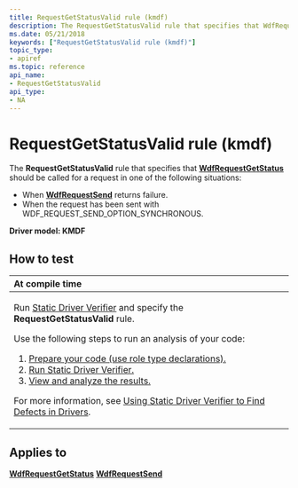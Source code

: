 ```yaml
---
title: RequestGetStatusValid rule (kmdf)
description: The RequestGetStatusValid rule that specifies that WdfRequestGetStatus should be called for a request in one of the following situations When WdfRequestSend returns failure.When the request has been sent with WDF\_REQUEST\_SEND\_OPTION\_SYNCHRONOUS.
ms.date: 05/21/2018
keywords: ["RequestGetStatusValid rule (kmdf)"]
topic_type:
- apiref
ms.topic: reference
api_name:
- RequestGetStatusValid
api_type:
- NA
---
```


# RequestGetStatusValid rule (kmdf)


The **RequestGetStatusValid** rule that specifies that [**WdfRequestGetStatus**](/windows-hardware/drivers/ddi/wdfrequest/nf-wdfrequest-wdfrequestgetstatus) should be called for a request in one of the following situations:

-   When [**WdfRequestSend**](/windows-hardware/drivers/ddi/wdfrequest/nf-wdfrequest-wdfrequestsend) returns failure.
-   When the request has been sent with WDF\_REQUEST\_SEND\_OPTION\_SYNCHRONOUS.

**Driver model: KMDF**

## How to test

<table>
<colgroup>
<col width="100%" />
</colgroup>
<thead>
<tr class="header">
<th align="left">At compile time</th>
</tr>
</thead>
<tbody>
<tr class="odd">
<td align="left"><p>Run <a href="/windows-hardware/drivers/devtest/static-driver-verifier" data-raw-source="[Static Driver Verifier](./static-driver-verifier.md)">Static Driver Verifier</a> and specify the <strong>RequestGetStatusValid</strong> rule.</p>
Use the following steps to run an analysis of your code:
<ol>
<li><a href="/windows-hardware/drivers/devtest/using-static-driver-verifier-to-find-defects-in-drivers#preparing-your-source-code" data-raw-source="[Prepare your code (use role type declarations).](./using-static-driver-verifier-to-find-defects-in-drivers.md#preparing-your-source-code)">Prepare your code (use role type declarations).</a></li>
<li><a href="/windows-hardware/drivers/devtest/using-static-driver-verifier-to-find-defects-in-drivers#running-static-driver-verifier" data-raw-source="[Run Static Driver Verifier.](./using-static-driver-verifier-to-find-defects-in-drivers.md#running-static-driver-verifier)">Run Static Driver Verifier.</a></li>
<li><a href="/windows-hardware/drivers/devtest/using-static-driver-verifier-to-find-defects-in-drivers#viewing-and-analyzing-the-results" data-raw-source="[View and analyze the results.](./using-static-driver-verifier-to-find-defects-in-drivers.md#viewing-and-analyzing-the-results)">View and analyze the results.</a></li>
</ol>
<p>For more information, see <a href="/windows-hardware/drivers/devtest/using-static-driver-verifier-to-find-defects-in-drivers" data-raw-source="[Using Static Driver Verifier to Find Defects in Drivers](./using-static-driver-verifier-to-find-defects-in-drivers.md)">Using Static Driver Verifier to Find Defects in Drivers</a>.</p></td>
</tr>
</tbody>
</table>

## Applies to

[**WdfRequestGetStatus**](/windows-hardware/drivers/ddi/wdfrequest/nf-wdfrequest-wdfrequestgetstatus)
[**WdfRequestSend**](/windows-hardware/drivers/ddi/wdfrequest/nf-wdfrequest-wdfrequestsend)
